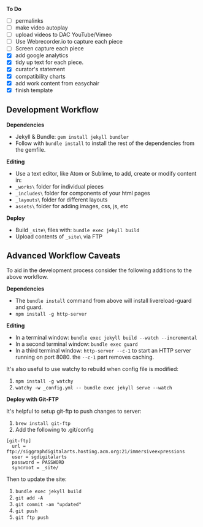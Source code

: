 **To Do**
- [ ] permalinks
- [ ] make video autoplay
- [ ] upload videos to DAC YouTube/Vimeo
- [ ] Use Webrecorder.io to capture each piece
- [ ] Screen capture each piece
- [x] add google analytics
- [x] tidy up text for each piece. 
- [x] curator's statement
- [x] compatibility charts  
- [x] add work content from easychair
- [x] finish template

## Development Workflow

**Dependencies**
- Jekyll & Bundle: `gem install jekyll bundler`
- Follow with `bundle install` to install the rest of the dependencies from the gemfile.

**Editing**
- Use a text editor, like Atom or Sublime, to add, create or modify content in: 
- `_works\` folder for individual pieces
- `_includes\` folder for components of your html pages
- `_layouts\` folder for different layouts 
- `assets\` folder for adding images, css, js, etc

**Deploy**
- Build `_site\` files with: `bundle exec jekyll build`
- Upload contents of `_site\` via FTP

## Advanced Workflow Caveats
To aid in the development process consider the following additions to the above workflow.

**Dependencies**
- The `bundle install` command from above will install livereload-guard and guard.
- `npm install -g http-server`

**Editing**
- In a terminal window: `bundle exec jekyll build --watch --incremental`
- In a second terminal window: `bundle exec guard`
- In a third terminal window: `http-server --c-1` to start an HTTP server running on port 8080. the `--c-1` part removes caching.

It's also useful to use watchy to rebuild when config file is modified: 
1. `npm install -g watchy`
2. `watchy -w _config.yml -- bundle exec jekyll serve --watch`

**Deploy with Git-FTP**

It's helpful to setup git-ftp to push changes to server:

1. `brew install git-ftp`
2. Add the following to .git/config

```
[git-ftp]
  url = ftp://siggraphdigitalarts.hosting.acm.org:21/immersiveexpressions
  user = sgdigitalarts
  password = PASSWORD
  syncroot = _site/
```

Then to update the site:

1. `bundle exec jekyll build`
2. `git add -A`
3. `git commit -am "updated"`
4. `git push`
5. `git ftp push`


